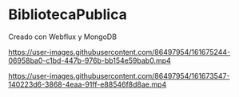 # BibliotecaPublica

Creado con Webflux y MongoDB 




https://user-images.githubusercontent.com/86497954/161675244-06958ba0-c1bd-447b-976b-bb154e59bab0.mp4



https://user-images.githubusercontent.com/86497954/161673547-140223d6-3868-4eaa-91ff-e88546f8d8ae.mp4

